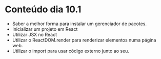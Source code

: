 # Conteúdo dia 10.1

- Saber a melhor forma para instalar um gerenciador de pacotes.
- Inicializar um projeto em React
- Utilizar JSX no React
- Utilizar o ReactDOM.render para renderizar elementos numa página web.
- Utilizar o import para usar código externo junto ao seu.
